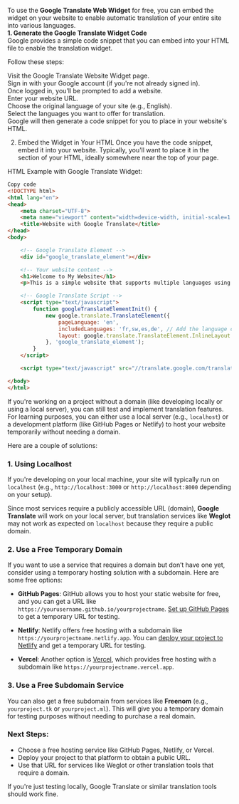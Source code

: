 To use the <b>Google Translate Web Widget</b> for free, you can embed the widget on your website to enable automatic translation of your entire site into various languages. <br>
<strong>1. Generate the Google Translate Widget Code</strong><br>
Google provides a simple code snippet that you can embed into your HTML file to enable the translation widget.<br>

Follow these steps:<br>

Visit the Google Translate Website Widget page.<br>
Sign in with your Google account (if you're not already signed in).<br>
Once logged in, you’ll be prompted to add a website.<br>
Enter your website URL.<br>
Choose the original language of your site (e.g., English).<br>
Select the languages you want to offer for translation.<br>
Google will then generate a code snippet for you to place in your website's HTML.

2. Embed the Widget in Your HTML
Once you have the code snippet, embed it into your website. Typically, you'll want to place it in the <body> section of your HTML, ideally somewhere near the top of your page.


HTML Example with Google Translate Widget:

```html
Copy code
<!DOCTYPE html>
<html lang="en">
<head>
    <meta charset="UTF-8">
    <meta name="viewport" content="width=device-width, initial-scale=1.0">
    <title>Website with Google Translate</title>
</head>
<body>

    <!-- Google Translate Element -->
    <div id="google_translate_element"></div>

    <!-- Your website content -->
    <h1>Welcome to My Website</h1>
    <p>This is a simple website that supports multiple languages using Google Translate.</p>

    <!-- Google Translate Script -->
    <script type="text/javascript">
        function googleTranslateElementInit() {
            new google.translate.TranslateElement({
                pageLanguage: 'en',
                includedLanguages: 'fr,sw,es,de', // Add the language codes you want
                layout: google.translate.TranslateElement.InlineLayout.SIMPLE
            }, 'google_translate_element');
        }
    </script>

    <script type="text/javascript" src="//translate.google.com/translate_a/element.js?cb=googleTranslateElementInit"></script>

</body>
</html>
```

If you're working on a project without a domain (like developing locally or using a local server), you can still test and implement translation features. For learning purposes, you can either use a local server (e.g., `localhost`) or a development platform (like GitHub Pages or Netlify) to host your website temporarily without needing a domain.

Here are a couple of solutions:

### 1. **Using Localhost**
If you're developing on your local machine, your site will typically run on `localhost` (e.g., `http://localhost:3000` or `http://localhost:8000` depending on your setup).

Since most services require a publicly accessible URL (domain), **Google Translate** will work on your local server, but translation services like **Weglot** may not work as expected on `localhost` because they require a public domain.

### 2. **Use a Free Temporary Domain**
If you want to use a service that requires a domain but don’t have one yet, consider using a temporary hosting solution with a subdomain. Here are some free options:

- **GitHub Pages**: GitHub allows you to host your static website for free, and you can get a URL like `https://yourusername.github.io/yourprojectname`. [Set up GitHub Pages](https://pages.github.com/) to get a temporary URL for testing.
  
- **Netlify**: Netlify offers free hosting with a subdomain like `https://yourprojectname.netlify.app`. You can [deploy your project to Netlify](https://docs.netlify.com/site-deploys/create-deploys/) and get a temporary URL for testing.

- **Vercel**: Another option is [Vercel](https://vercel.com/), which provides free hosting with a subdomain like `https://yourprojectname.vercel.app`.

### 3. **Use a Free Subdomain Service**
You can also get a free subdomain from services like **Freenom** (e.g., `yourproject.tk` or `yourproject.ml`). This will give you a temporary domain for testing purposes without needing to purchase a real domain.

### Next Steps:
- Choose a free hosting service like GitHub Pages, Netlify, or Vercel.
- Deploy your project to that platform to obtain a public URL.
- Use that URL for services like Weglot or other translation tools that require a domain.

If you're just testing locally, Google Translate or similar translation tools should work fine.

